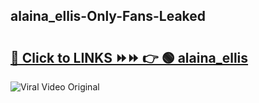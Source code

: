 
 ## alaina_ellis-Only-Fans-Leaked

# <h2><a href="https://clipsfans.com/alaina_ellis&ref=git">🔗 Click to LINKS ⏩⏩ 👉 🟢 alaina_ellis </a></h2>

<a href="https://clipsfans.com/alaina_ellis&ref=git" rel="nofollow" data-target="animated-image.originalLink"><img src="https://i.ibb.co.com/xMMVF88/686577567.gif" alt="Viral Video Original" style="max-width: 100%; display: inline-block;" data-target="animated-image.originalImage"></a>
